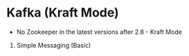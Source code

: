 # Kafka (Kraft Mode)
 - No Zookeeper in the latest versions after 2.8 - Kraft Mode


1. Simple Messaging (Basic)